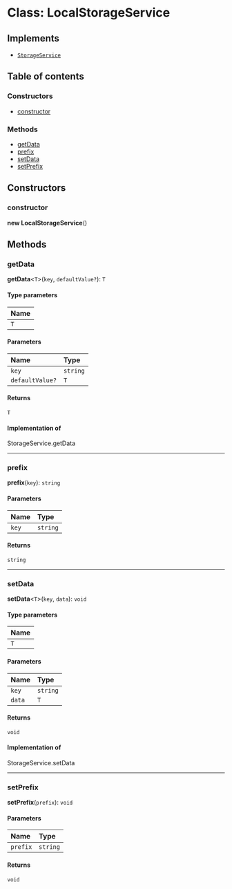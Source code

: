 # Class: LocalStorageService

## Implements

* [`StorageService`](/en/auto-docs/free-layout-editor/variables/StorageService-1.md)

## Table of contents

### Constructors

* [constructor](/en/auto-docs/free-layout-editor/classes/LocalStorageService.md#constructor)

### Methods

* [getData](/en/auto-docs/free-layout-editor/classes/LocalStorageService.md#getdata)
* [prefix](/en/auto-docs/free-layout-editor/classes/LocalStorageService.md#prefix)
* [setData](/en/auto-docs/free-layout-editor/classes/LocalStorageService.md#setdata)
* [setPrefix](/en/auto-docs/free-layout-editor/classes/LocalStorageService.md#setprefix)

## Constructors

### constructor

**new LocalStorageService**()

## Methods

### getData

**getData**<`T`>(`key`, `defaultValue?`): `T`

#### Type parameters

| Name |
| :------ |
| `T` |

#### Parameters

| Name | Type |
| :------ | :------ |
| `key` | `string` |
| `defaultValue?` | `T` |

#### Returns

`T`

#### Implementation of

StorageService.getData

***

### prefix

**prefix**(`key`): `string`

#### Parameters

| Name | Type |
| :------ | :------ |
| `key` | `string` |

#### Returns

`string`

***

### setData

**setData**<`T`>(`key`, `data`): `void`

#### Type parameters

| Name |
| :------ |
| `T` |

#### Parameters

| Name | Type |
| :------ | :------ |
| `key` | `string` |
| `data` | `T` |

#### Returns

`void`

#### Implementation of

StorageService.setData

***

### setPrefix

**setPrefix**(`prefix`): `void`

#### Parameters

| Name | Type |
| :------ | :------ |
| `prefix` | `string` |

#### Returns

`void`
